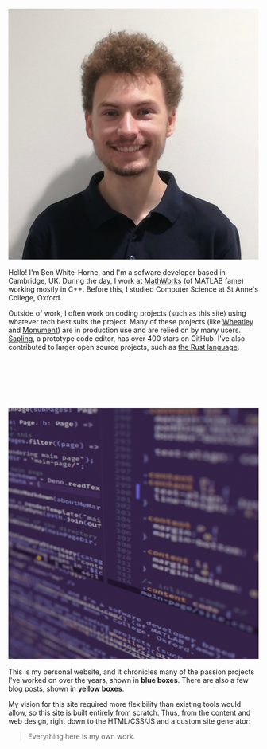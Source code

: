 <div style="height: 100px;"></div>

<div class="about-section">

<img src="me.jpg" class="me" />

<div>

Hello!  I'm Ben White-Horne, and I'm a sofware developer based in Cambridge, UK.  During the day, I
work at [MathWorks](https://mathworks.com/) (of MATLAB fame) working mostly in C++.  Before this,
I studied Computer Science at St Anne's College, Oxford.

Outside of work, I often work on coding projects (such as this site) using whatever tech best suits
the project.  Many of these projects (like [Wheatley](https://github.com/kneasle/wheatley) and
[Monument](https://github.com/kneasle/ringing/tree/master/monument)) are in production use and are
relied on by many users.  [Sapling](https://github.com/kneasle/sapling), a prototype code editor,
has over 400 stars on GitHub.  I've also contributed to larger open source projects, such as
[the Rust language](https://github.com/rust-lang/rust-clippy/pull/7640).

</div>

</div>

<div style="height: 100px;"></div>

<div class="about-section">

<img src="site.png" class="site" style="background: none;" />

<div>

This is my personal website, and it chronicles many of the passion projects I've worked on over the
years, shown in <strong class="category-project use-category-color">blue boxes</strong>.  There are also
a few blog posts, shown in <strong class="category-blog use-category-color">yellow boxes</strong>.

My vision for this site required more flexibility than existing tools would allow, so this site is built
entirely from scratch.  Thus, from the content and web design, right down to the HTML/CSS/JS and a
custom site generator:

> Everything here is my own work.

</div>

</div>
